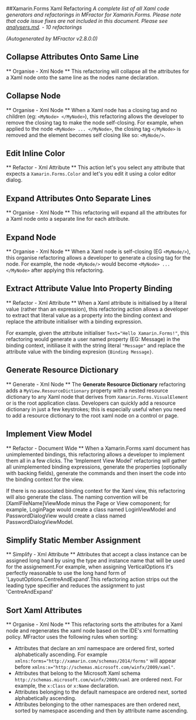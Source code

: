 
##Xamarin.Forms Xaml Refactoring
*A complete list of all Xaml code generators and refactorings in MFractor for Xamarin.Forms.
Please note that code issue fixes are not included in this document. Please see [analysers.md](analysers.md). - 10 refactorings*

*(Autogenerated by MFractor v2.8.0.0)*
## Collapse Attributes Onto Same Line
** Organise - Xml Node **
This refactoring will collapse all the attributes for a Xaml node onto the same line as the nodes name declaration.

## Collapse Node
** Organise - Xml Node **
When a Xaml node has a closing tag and no children (eg: `<MyNode> </MyNode>`), this refactoring allows the developer to remove the closing tag to make the node self-closing. For example, when applied to the node `<MyNode> ... </MyNode>`, the closing tag `</MyNode>` is removed and the element becomes self closing like so: `<MyNode/>`.

## Edit Inline Color
** Refactor - Xml Attribute **
This action let's you select any attribute that expects a `Xamarin.Forms.Color` and let's you edit it using a color editor dialog.

## Expand Attributes Onto Separate Lines
** Organise - Xml Node **
This refactoring will expand all the attributes for a Xaml node onto a separate line for each attribute.

## Expand Node
** Organise - Xml Node **
When a Xaml node is self-closing (EG `<MyNode/>`), this organise refactoring allows a developer to generate a closing tag for the node. For example, the node `<MyNode/>` would become `<MyNode> ... </MyNode>` after applying this refactoring.

## Extract Attribute Value Into Property Binding
** Refactor - Xml Attribute **
When a Xaml attribute is initialised by a literal value (rather than an expression), this refactoring action allows a developer to extract that literal value as a property into the binding context and replace the attribute initialiser with a binding expression.

For example, given the attribute initialiser `Text="Hello Xamarin.Forms!"`, this refactoring would generate a user named property (EG: Message) in the binding context, initiliase it with the string literal `"Message"` and replace the attribute value with the binding expresion `{Binding Message}`.

## Generate Resource Dictionary
** Generate - Xml Node **
The **Generate Resource Dictionary** refactoring adds a `MyView.ResourceDictionary` property with a nested resource dictionary to any Xaml node that derives from `Xamarin.Forms.VisualElement` or is the root application class. Developers can quickly add a resource dictionary in just a few keystrokes; this is especially useful when you need to add a resource dictionary to the root xaml node on a control or page.

## Implement View Model
** Refactor - Document Wide **
When a Xamarin.Forms xaml document has unimplemented bindings, this refactoring allows a developer to implement them all in a few clicks.
The 'Implement View Model' refactoring will gather all unimplemented binding expressions, generate the properties (optionally with backing fields), generate the commands and then insert the code into the binding context for the view.

If there is no associated binding context for the Xaml view, this refactoring will also generate the class. The naming convention will be [XamlFileName]ViewMode minus the Page or View comoponent; for example, LoginPage would create a class named LoginViewModel and PasswordDialogView would create a class named PasswordDialogViewModel.

## Simplify Static Member Assignment
** Simplify - Xml Attribute **
Attributes that accept a class instance can be assigned long hand by using the type and instance name that will be used for the assignement.For example, when assigning VerticalOptions it's perfectly reasonable to use the long hand form of 'LayoutOptions.CentreAndExpand'.This refactoring action strips out the leading type specifier and reduces the assignment to just 'CentreAndExpand'

## Sort Xaml Attributes
** Organise - Xml Node **
This refactoring sorts the attributes for a Xaml node and regenerates the xaml node based on the IDE's xml formatting policy.
MFractor uses the following rules when sorting:

 * Attributes that declare an xml namespace are ordered first, sorted alphabetically ascending. For example `xmlns:forms="http://xamarin.com/schemas/2014/forms"` will appear before `xmlns:x="http://schemas.microsoft.com/winfx/2009/xaml"`.
 * Attributes that belong to the Microsoft Xaml schema `http://schemas.microsoft.com/winfx/2009/xaml` are ordered next. For example, the `x:Class` or `x:Name` declaration.
 * Attributes belonging to the default namespace are ordered next, sorted alphabetically ascending.
 * Attributes belonging to the other namespaces are then ordered next, sorted by namespace ascending and then by attribute name ascending.


